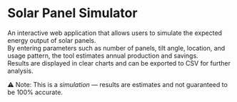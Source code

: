 # Solar Panel Simulator

An interactive web application that allows users to simulate the expected energy output of solar panels.  
By entering parameters such as number of panels, tilt angle, location, and usage pattern, the tool estimates annual production and savings.  
Results are displayed in clear charts and can be exported to CSV for further analysis.

⚠️ Note: This is a *simulation* — results are estimates and not guaranteed to be 100% accurate.
